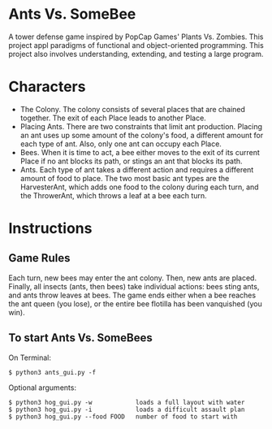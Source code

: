 # Ants Vs. SomeBee
A tower defense game inspired by PopCap Games' Plants Vs. Zombies. This project appl paradigms of functional and object-oriented programming. This project also involves understanding, extending, and testing a large program.

# Characters

* The Colony. The colony consists of several places that are chained together. The exit of each Place leads to another Place.
* Placing Ants. There are two constraints that limit ant production. Placing an ant uses up some amount of the colony's food, a different amount for each type of ant. Also, only one ant can occupy each Place.
* Bees. When it is time to act, a bee either moves to the exit of its current Place if no ant blocks its path, or stings an ant that blocks its path.
* Ants. Each type of ant takes a different action and requires a different amount of food to place. The two most basic ant types are the HarvesterAnt, which adds one food to the colony during each turn, and the ThrowerAnt, which throws a leaf at a bee each turn.

# Instructions

## Game Rules

Each turn, new bees may enter the ant colony. Then, new ants are placed. Finally, all insects (ants, then bees) take individual actions: bees sting ants, and ants throw leaves at bees. The game ends either when a bee reaches the ant queen (you lose), or the entire bee flotilla has been vanquished (you win).

## To start Ants Vs. SomeBees
On Terminal:
```
$ python3 ants_gui.py -f
```

Optional arguments:
```
$ python3 hog_gui.py -w            loads a full layout with water
$ python3 hog_gui.py -i            loads a difficult assault plan
$ python3 hog_gui.py --food FOOD   number of food to start with
```